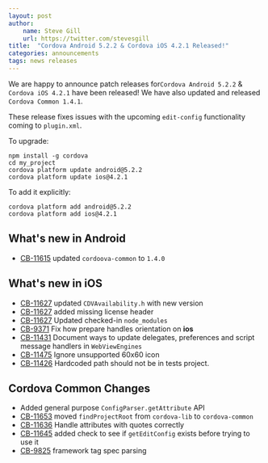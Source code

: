 ```yaml
---
layout: post
author:
    name: Steve Gill
    url: https://twitter.com/stevesgill
title:  "Cordova Android 5.2.2 & Cordova iOS 4.2.1 Released!"
categories: announcements
tags: news releases
---
```


We are happy to announce patch releases for`Cordova Android 5.2.2` & `Cordova iOS 4.2.1` have been released! We have also updated and released `Cordova Common 1.4.1`.

These release fixes issues with the upcoming `edit-config` functionality coming to `plugin.xml`. 

To upgrade:

    npm install -g cordova
    cd my_project
    cordova platform update android@5.2.2
    cordova platform update ios@4.2.1

To add it explicitly:

    cordova platform add android@5.2.2
    cordova platform add ios@4.2.1

<!--more-->
## What's new in Android

* [CB-11615](https://issues.apache.org/jira/browse/CB-11615) updated `cordoova-common` to `1.4.0`

## What's new in iOS

* [CB-11627](https://issues.apache.org/jira/browse/CB-11627) updated `CDVAvailability.h` with new version
* [CB-11627](https://issues.apache.org/jira/browse/CB-11627) added missing license header
* [CB-11627](https://issues.apache.org/jira/browse/CB-11627) Updated checked-in `node_modules`
* [CB-9371](https://issues.apache.org/jira/browse/CB-9371) Fix how prepare handles orientation on **ios**
* [CB-11431](https://issues.apache.org/jira/browse/CB-11431) Document ways to update delegates, preferences and script message handlers in `WebViewEngines`
* [CB-11475](https://issues.apache.org/jira/browse/CB-11475) Ignore unsupported 60x60 icon
* [CB-11426](https://issues.apache.org/jira/browse/CB-11426) Hardcoded path should not be in tests project.

## Cordova Common Changes

* Added general purpose `ConfigParser.getAttribute` API
* [CB-11653](https://issues.apache.org/jira/browse/CB-11653) moved `findProjectRoot` from `cordova-lib` to `cordova-common`
* [CB-11636](https://issues.apache.org/jira/browse/CB-11636) Handle attributes with quotes correctly
* [CB-11645](https://issues.apache.org/jira/browse/CB-11645) added check to see if `getEditConfig` exists before trying to use it
* [CB-9825](https://issues.apache.org/jira/browse/CB-9825) framework tag spec parsing
